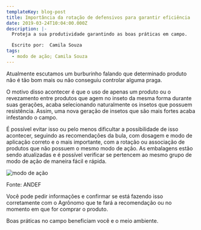 ```yaml
---
templateKey: blog-post
title: Importância da rotação de defensivos para garantir eficiência
date: 2019-03-24T10:04:00.000Z
description: |-
  Proteja a sua produtividade garantindo as boas práticas em campo.

  Escrito por:  Camila Souza
tags:
  - modo de ação; Camila Souza
---
```

Atualmente escutamos um burburinho falando que determinado produto não é tão bom mais ou não conseguiu controlar alguma praga. 

O motivo disso acontecer é que o uso de apenas um produto ou o revezamento entre produtos que agem no inseto da mesma forma durante suas gerações, acaba selecionando naturalmente os insetos que possuem resistência. Assim, uma nova geração de insetos que são mais fortes acaba infestando o campo. 

É possível evitar isso ou pelo menos dificultar a possibilidade de isso acontecer, seguindo as recomendações da bula, com dosagem e modo de aplicação correto e o mais importante, com a rotação ou associação de produtos que não possuem o mesmo modo de ação. As embalagens estão sendo atualizadas e é possível verificar se pertencem ao mesmo grupo de modo de ação de maneira fácil e rápida.

![modo de ação](/img/img-o-que-mudou.png)

Fonte: ANDEF

Você pode pedir informações e confirmar se está fazendo isso corretamente com o Agrônomo que te fará a recomendação ou no momento em que for comprar o produto.

Boas práticas no campo beneficiam você e o meio ambiente.
